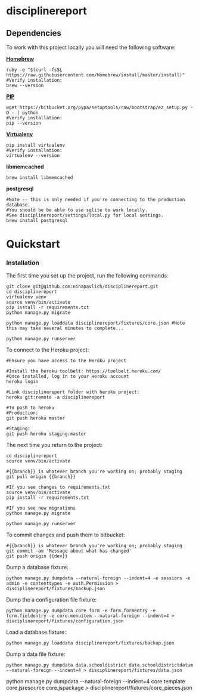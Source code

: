 disciplinereport
=============

## Dependencies

To work with this project locally you will need the following software:

**[Homebrew](http://brew.sh/)**

    ruby -e "$(curl -fsSL https://raw.githubusercontent.com/Homebrew/install/master/install)"
    #Verify installation:
    brew --version

**[PIP](https://pip.pypa.io/en/latest/installing.html)**    

    wget https://bitbucket.org/pypa/setuptools/raw/bootstrap/ez_setup.py -O - | python
    #Verify installation:
    pip --version

**[Virtualenv](https://virtualenv.pypa.io/en/latest/installation.html)**    

    pip install virtualenv
    #Verify installation:
    virtualenv --version

**libmemcached**

    brew install libmemcached

**postgresql**
    
    #Note -- this is only needed if you're connecting to the production database. 
    #You should be be able to use sqlite to work locally. 
    #See disciplinereport/settings/local.py for local settings.
    brew install postgresql

# Quickstart

### Installation

The first time you set up the project, run the following commands:
    
    git clone git@github.com:ninapavlich/disciplinereport.git
    cd disciplinereport
    virtualenv venv
    source venv/bin/activate
    pip install -r requirements.txt
    python manage.py migrate

    python manage.py loaddata disciplinereport/fixtures/core.json #Note this may take several minutes to complete...
    
    python manage.py runserver

To connect to the Heroku project:
    
    #Ensure you have access to the Heroku project

    #Install the heroku toolbelt: https://toolbelt.heroku.com/
    #Once installed, log in to your Heroku account
    heroku login

    #Link disciplinereport folder with heroku project:
    heroku git:remote -a disciplinereport
    
    #To push to heroku
	#Production:    
    git push heroku master

    #Staging:    
    git push heroku staging:master

The next time you return to the project:
    
    cd disciplinereport
    source venv/bin/activate

    #{{branch}} is whatever branch you're working on; probably staging
    git pull origin {{branch}}
    
    #If you see changes to requirements.txt
    source venv/bin/activate
    pip install -r requirements.txt

    #If you see new migrations
    python manage.py migrate

    python manage.py runserver
    

To commit changes and push them to bitbucket:
    
    #{{branch}} is whatever branch you're working on; probably staging
    git commit -am 'Message about what has changed'
    git push origin {{dev}}


Dump a database fixture:

	python manage.py dumpdata --natural-foreign --indent=4 -e sessions -e admin -e contenttypes -e auth.Permission > disciplinereport/fixtures/backup.json

    
Dump the a configuration file fixture:

	python manage.py dumpdata core form -e form.formentry -e form.fieldentry -e core.menuitem --natural-foreign --indent=4 > disciplinereport/fixtures/configuration.json

Load a database fixture:

    python manage.py loaddata disciplinereport/fixtures/backup.json

Dump a data file fixture:

    python manage.py dumpdata data.schooldistrict data.schooldistrictdatum --natural-foreign --indent=4 > disciplinereport/fixtures/data.json




python manage.py dumpdata --natural-foreign --indent=4 core.template core.jsresource core.jspackage > disciplinereport/fixtures/core_pieces.json